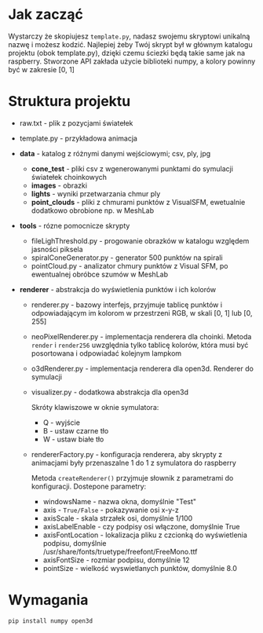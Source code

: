 # Jak zacząć

Wystarczy że skopiujesz `template.py`, nadasz swojemu skryptowi unikalną nazwę i możesz kodzić.
Najlepiej żeby Twój skrypt był w głównym katalogu projektu (obok template.py), dzięki czemu ściezki będą takie same jak na raspberry.
Stworzone API zakłada użycie biblioteki numpy, a kolory powinny być w zakresie [0, 1]

# Struktura projektu

 - raw.txt - plik z pozycjami światełek
 - template.py - przykładowa animacja

 - **data** - katalog z różnymi danymi wejściowymi; csv, ply, jpg
    - **cone_test** - pliki csv z wgenerowanymi punktami do symulacji światełek choinkowych
    - **images** - obrazki
    - **lights** - wyniki przetwarzania chmur ply
    - **point_clouds** - pliki z chmurami punktów z VisualSFM, ewetualnie dodatkowo obrobione np. w MeshLab

 - **tools** - rózne pomocnicze skrypty
    - fileLighThreshold.py - progowanie obrazków w katalogu względem jasności piksela
    - spiralConeGenerator.py - generator 500 punktów na spirali
    - pointCloud.py - analizator chmury punktów z Visual SFM, po ewentualnej obróbce szumów w MeshLab

 - **renderer** - abstrakcja do wyświetlenia punktów i ich kolorów
    - renderer.py - bazowy interfejs, przyjmuje tablicę punktów i odpowiadającym im kolorom w przestrzeni RGB, w skali [0, 1] lub [0, 255]
    - neoPixelRenderer.py - implementacja renderera dla choinki. Metoda `render` i `render256` uwzględnia tylko tablicę kolorów, która musi być posortowana i odpowiadać kolejnym lampkom
    - o3dRenderer.py - implementacja renderera dla open3d. Renderer do symulacji
    - visualizer.py - dodatkowa abstrakcja dla open3d

      Skróty klawiszowe w oknie symulatora:
       - Q - wyjście
       - B - ustaw czarne tło
       - W - ustaw białe tło

    - rendererFactory.py - konfiguracja renderera, aby skrypty z animacjami były przenaszalne 1 do 1 z symulatora do raspberry

      Metoda `createRenderer()` przyjmuje słownik z parametrami do konfiguracji.
      Dostepone parametry:
        - windowsName - nazwa okna, domyślnie "Test"
        - axis - `True/False` - pokazywanie osi x-y-z
        - axisScale - skala strzałek osi, domyślnie 1/100
        - axisLabelEnable - czy podpisy osi włączone, domyślnie True
        - axisFontLocation - lokalizacja pliku z czcionką do wyświetlenia podpisu, domyślnie /usr/share/fonts/truetype/freefont/FreeMono.ttf
        - axisFontSize - rozmiar podpisu, domyślnie 12
        - pointSize - wielkość wyswietlanych punktów, domyślnie 8.0

# Wymagania
 
```
pip install numpy open3d
```